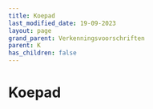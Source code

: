 ```yaml
---
title: Koepad
last_modified_date: 19-09-2023
layout: page
grand_parent: Verkenningsvoorschriften
parent: K
has_children: false
---
```


Koepad
======

